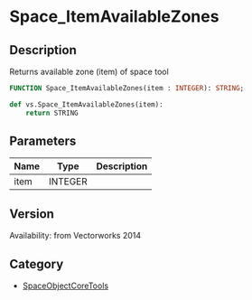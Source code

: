 # Space_ItemAvailableZones

## Description
Returns available zone (item) of space tool

```pascal
FUNCTION Space_ItemAvailableZones(item : INTEGER): STRING;
```

```python
def vs.Space_ItemAvailableZones(item):
    return STRING
```

## Parameters
|Name|Type|Description|
|---|---|---|
|item|INTEGER|   |

## Version
Availability: from Vectorworks 2014

## Category
* [SpaceObjectCoreTools](../Categories/SpaceObjectCoreTools.md)
